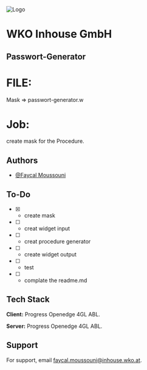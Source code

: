 
![Logo](https://site.wko.at/karriereportal-wko-inhouse/Logo_Inhouse_180.svg)


# WKO Inhouse GmbH

## Passwort-Generator


# FILE: 
Mask => passwort-generator.w

# Job:
create mask for the Procedure.



## Authors

- [@Faycal Moussouni](https://www.wko.at/service/mitarbeiter.html?id=4347386)
## To-Do

- [x]  - create mask
- [ ]  - creat widget input
- [ ]  - creat procedure generator
- [ ]  - create widget output
- [ ]  - test
- [ ]  - complate the readme.md
## Tech Stack

**Client:** Progress Openedge 4GL ABL. 

**Server:** Progress Openedge 4GL ABL.


## Support

For support, email faycal.moussouni@inhouse.wko.at.

